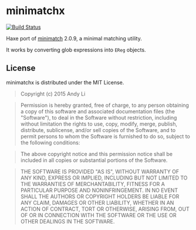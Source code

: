 # minimatchx

[![Build Status](https://travis-ci.org/andyli/minimatchx.svg?branch=master)](https://travis-ci.org/andyli/minimatchx)

Haxe port of [minimatch](https://github.com/isaacs/minimatch) 2.0.9, a minimal matching utility.

It works by converting glob expressions into `EReg` objects.

## License

minimatchx is distributed under the MIT License.

> Copyright (c) 2015 Andy Li

> Permission is hereby granted, free of charge, to any person obtaining a copy of this software and associated documentation files (the "Software"), to deal in the Software without restriction, including without limitation the rights to use, copy, modify, merge, publish, distribute, sublicense, and/or sell copies of the Software, and to permit persons to whom the Software is furnished to do so, subject to the following conditions:

> The above copyright notice and this permission notice shall be included in all copies or substantial portions of the Software.

> THE SOFTWARE IS PROVIDED "AS IS", WITHOUT WARRANTY OF ANY KIND, EXPRESS OR IMPLIED, INCLUDING BUT NOT LIMITED TO THE WARRANTIES OF MERCHANTABILITY, FITNESS FOR A PARTICULAR PURPOSE AND NONINFRINGEMENT. IN NO EVENT SHALL THE AUTHORS OR COPYRIGHT HOLDERS BE LIABLE FOR ANY CLAIM, DAMAGES OR OTHER LIABILITY, WHETHER IN AN ACTION OF CONTRACT, TORT OR OTHERWISE, ARISING FROM, OUT OF OR IN CONNECTION WITH THE SOFTWARE OR THE USE OR OTHER DEALINGS IN THE SOFTWARE.